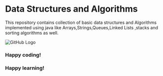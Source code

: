 # Data Structures and Algorithms
This repository contains collection of  basic data structures and Algorithms implemented using java like Arrays,Strings,Queues,Linked Lists ,stacks and sorting algorithms as well.



![GitHub Logo](https://miro.medium.com/max/5442/1*KpDOKMFAgDWaGTQHL0r70g.png)

### Happy coding!
### Happy learning!

